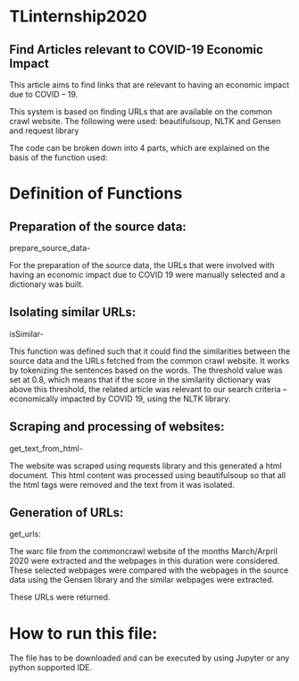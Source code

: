 # TLinternship2020
## Find Articles relevant to COVID-19 Economic Impact

This article aims to find links that are relevant to having an economic impact due to COVID – 19.

This system is based on finding URLs that are available on the common crawl website.
The following were used: beautifulsoup, NLTK and Gensen and request library

The code can be broken down into 4 parts, which are explained on the basis of the function used:

# Definition of Functions

## Preparation of the source data: 

prepare_source_data-

For the preparation of the source data, the URLs that were involved with having an economic impact due to COVID 19 were manually selected and a dictionary was built.

## Isolating similar URLs: 

isSimilar-

This function was defined such that it could find the similarities between the source data and the URLs fetched from the common crawl website.
It works by tokenizing the sentences based on the words.
The threshold value was set at 0.8, which means that if the score in the similarity dictionary was above this threshold, the related article was relevant to our search criteria – economically impacted by COVID 19, using the NLTK library.

## Scraping and processing of websites:

get_text_from_html-

The website was scraped using requests library and this generated a html document. This html content was processed using beautifulsoup so that all the html tags were removed and the text from it was isolated.

## Generation of URLs:

get_urls:

The warc file from the commoncrawl website of the months March/Arpril 2020 were extracted and the webpages in this duration were considered.
These selected webpages were compared with the webpages in the source data using the Gensen library and the similar webpages were extracted.

These URLs were returned. 


# How to run this file:

The file has to be downloaded and can be executed by using Jupyter or any python supported IDE.
